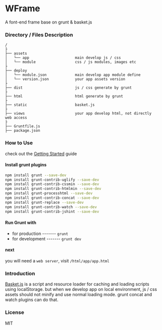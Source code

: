 # WFrame 
A font-end frame base on grunt & basket.js
### Directory / Files Description

```
/
├
├── assets
│   └── app                 	main develop js / css
│   └── module              	css / js modules, images etc
├
├── deploy
│   └── module.json          	main develop app module define
│   └── version.json          	your app assets version
├
├── dist                   		js / css generate by grunt
├
├── html                      	html generate by grunt
├
├── static                    	basket.js
├
├── views                     	your app develop html, not directly web access
├
├── Gruntfile.js              	                      
├── package.json                
```
### How to Use
check out the [Getting Started](http://gruntjs.com/getting-started) guide
#### Install grunt plugins
```bash
npm install grunt --save-dev
npm install grunt-contrib-uglify --save-dev
npm install grunt-contrib-cssmin --save-dev
npm install grunt-contrib-htmlmin --save-dev
npm install grunt-processhtml --save-dev
npm install grunt-contrib-concat --save-dev
npm install grunt-replace --save-dev
npm install grunt-contrib-watch --save-dev
npm install grunt-contrib-jshint --save-dev
```
#### Run Grunt with
- for production ------- `grunt`
- for development ------- `grunt dev`

#### next
you will need a `web server`, visit `/html/app/app.html`

### Introduction
[Basket.js](https://github.com/addyosmani/basket.js/) is a script and resource loader for caching and loading scripts using localStorage. but when we develop app on local environment, js / css assets should not minify and use normal loading mode. grunt concat and watch plugins can do that.

### License
MIT


